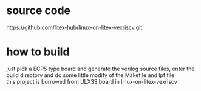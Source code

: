 # source code
https://github.com/litex-hub/linux-on-litex-vexriscv.git

# how to build
just pick a ECP5 type board and generate the verilog source files, enter the build directory and do some little modify of the Makefile and lpf file  
this project is borrowed from ULX3S board in linux-on-litex-vexriscv

